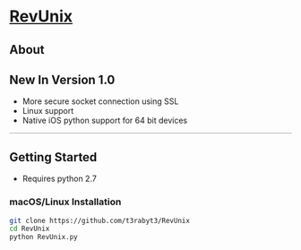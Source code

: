 # [RevUnix](http://github.com/t3rabyt3/RevUnix)



## About





## New In Version 1.0
 - More secure socket connection using SSL
 - Linux support
 - Native iOS python support for 64 bit devices

<hr style="height:1px; background:#9EA4A9">


## Getting Started
- Requires python 2.7

### macOS/Linux Installation
```sh
git clone https://github.com/t3rabyt3/RevUnix
cd RevUnix
python RevUnix.py
```
